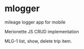 mlogger
=======

mileage logger app for mobile

Merionette JS CRUD implementation

MLG-1 list, show, delete trip item.